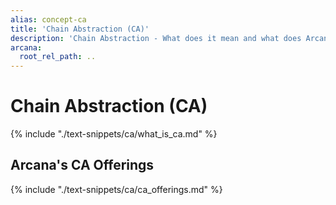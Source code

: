 ```yaml
---
alias: concept-ca
title: 'Chain Abstraction (CA)'
description: 'Chain Abstraction - What does it mean and what does Arcana offer as chain abstraction based solutions.'
arcana:
  root_rel_path: ..
---
```


# Chain Abstraction (CA)

{% include "./text-snippets/ca/what_is_ca.md" %}

## Arcana's CA Offerings

{% include "./text-snippets/ca/ca_offerings.md" %}

